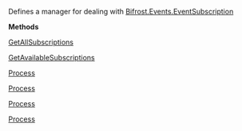 Defines a manager for dealing with [Bifrost.Events.EventSubscription](Bifrost.Events.EventSubscription)

**Methods**

[GetAllSubscriptions](Bifrost.Events.IEventSubscriptionManager.GetAllSubscriptions)


[GetAvailableSubscriptions](Bifrost.Events.IEventSubscriptionManager.GetAvailableSubscriptions)


[Process](Bifrost.Events.IEventSubscriptionManager.Process)


[Process](Bifrost.Events.IEventSubscriptionManager.Process)


[Process](Bifrost.Events.IEventSubscriptionManager.Process)


[Process](Bifrost.Events.IEventSubscriptionManager.Process)
